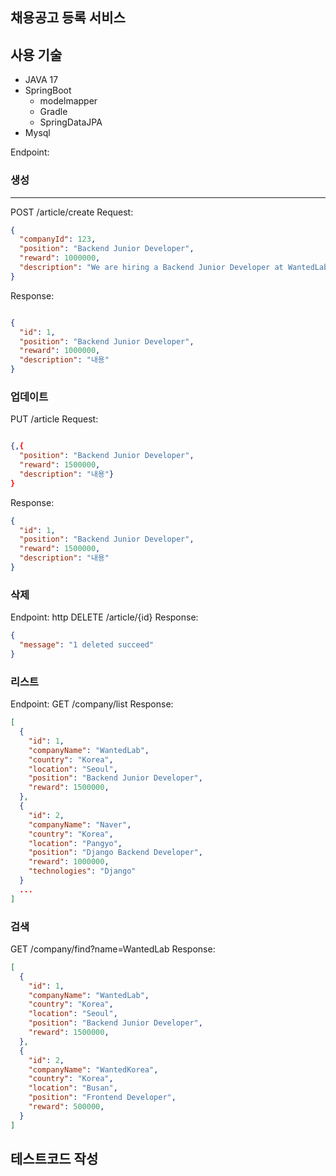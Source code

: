 ## 채용공고 등록 서비스

## 사용 기술
- JAVA 17
- SpringBoot
    - modelmapper
    - Gradle
    - SpringDataJPA
- Mysql



Endpoint:
### 생성
---
POST /article/create
Request:
```json
{
  "companyId": 123,
  "position": "Backend Junior Developer",
  "reward": 1000000,
  "description": "We are hiring a Backend Junior Developer at WantedLab. Qualifications include..."
}
```
Response:
```json

{
  "id": 1,
  "position": "Backend Junior Developer",
  "reward": 1000000,
  "description": "내용"
}
```
### 업데이트

PUT /article
Request:
```json

{,{
  "position": "Backend Junior Developer",
  "reward": 1500000,
  "description": "내용"}
}
```
Response:
```json
{
  "id": 1,
  "position": "Backend Junior Developer",
  "reward": 1500000,
  "description": "내용"
}
```
### 삭제

Endpoint:
http
DELETE /article/{id}
Response:

```json
{
  "message": "1 deleted succeed"
}
```
### 리스트
Endpoint:
GET /company/list
Response:
```json
[
  {
    "id": 1,
    "companyName": "WantedLab",
    "country": "Korea",
    "location": "Seoul",
    "position": "Backend Junior Developer",
    "reward": 1500000,
  },
  {
    "id": 2,
    "companyName": "Naver",
    "country": "Korea",
    "location": "Pangyo",
    "position": "Django Backend Developer",
    "reward": 1000000,
    "technologies": "Django"
  }
  ...
]
```

### 검색

GET /company/find?name=WantedLab
Response:
```json
[
  {
    "id": 1,
    "companyName": "WantedLab",
    "country": "Korea",
    "location": "Seoul",
    "position": "Backend Junior Developer",
    "reward": 1500000,
  },
  {
    "id": 2,
    "companyName": "WantedKorea",
    "country": "Korea",
    "location": "Busan",
    "position": "Frontend Developer",
    "reward": 500000,
  }
]
```

## 테스트코드 작성
